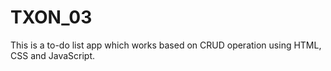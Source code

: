 # TXON_03

This is a to-do list app which works based on CRUD operation using HTML, CSS and JavaScript.

